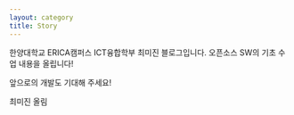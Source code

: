 ```yaml
---
layout: category
title: Story
---
```

한양대학교 ERICA캠퍼스 ICT융합학부 최미진 블로그입니다.
오픈소스 SW의 기초 수업 내용을 올립니다!

앞으로의 개발도 기대해 주세요!

최미진 올림
